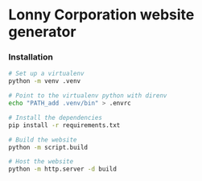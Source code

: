 # Lonny Corporation website generator

### Installation

```bash
# Set up a virtualenv
python -m venv .venv

# Point to the virtualenv python with direnv
echo "PATH_add .venv/bin" > .envrc

# Install the dependencies
pip install -r requirements.txt

# Build the website
python -m script.build

# Host the website
python -m http.server -d build
```
